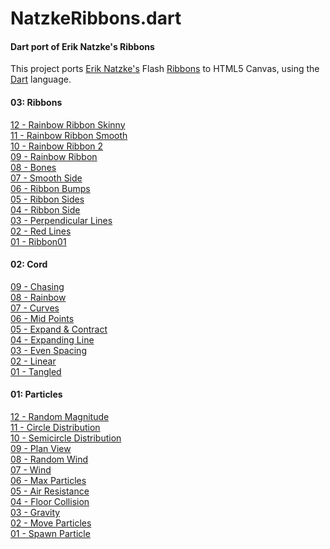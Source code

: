 NatzkeRibbons.dart
========

#### Dart port of Erik Natzke's Ribbons ####

This project ports [Erik Natzke's](http://blog.natzke.com/) Flash [Ribbons](http://www.natzke.com/source) to HTML5 Canvas, using the [Dart](http://www.dartlang.org/) language.


#### 03: Ribbons ####

<a href="http://robsilv.github.com/NatzkeRibbons.dart/03_Ribbon/12_Rainbow_Ribbon_Skinny/Ribbon12.html">12 - Rainbow Ribbon Skinny</a><br />
<a href="http://robsilv.github.com/NatzkeRibbons.dart/03_Ribbon/11_Rainbow_Ribbon_Smooth/Ribbon11.html">11 - Rainbow Ribbon Smooth</a><br />
<a href="http://robsilv.github.com/NatzkeRibbons.dart/03_Ribbon/10_Rainbow_Ribbon_2/Ribbon10.html">10 - Rainbow Ribbon 2</a><br />
<a href="http://robsilv.github.com/NatzkeRibbons.dart/03_Ribbon/09_Rainbow_Ribbon/Ribbon09.html">09 - Rainbow Ribbon</a><br />
<a href="http://robsilv.github.com/NatzkeRibbons.dart/03_Ribbon/08_Bones/Ribbon08.html">08 - Bones</a><br />
<a href="http://robsilv.github.com/NatzkeRibbons.dart/03_Ribbon/07_Smooth_Side/Ribbon07.html">07 - Smooth Side</a><br />
<a href="http://robsilv.github.com/NatzkeRibbons.dart/03_Ribbon/06_Ribbon_Bumps/Ribbon06.html">06 - Ribbon Bumps</a><br />
<a href="http://robsilv.github.com/NatzkeRibbons.dart/03_Ribbon/05_Ribbon_Sides/Ribbon05.html">05 - Ribbon Sides</a><br />
<a href="http://robsilv.github.com/NatzkeRibbons.dart/03_Ribbon/04_Ribbon_Side/Ribbon04.html">04 - Ribbon Side</a><br />
<a href="http://robsilv.github.com/NatzkeRibbons.dart/03_Ribbon/03_Perpendicular_Lines/Ribbon03.html">03 - Perpendicular Lines</a><br />
<a href="http://robsilv.github.com/NatzkeRibbons.dart/03_Ribbon/02_Red_Lines/Ribbon02.html">02 - Red Lines</a><br />
<a href="http://robsilv.github.com/NatzkeRibbons.dart/03_Ribbon/01_Ribbon/Ribbon01.html">01 - Ribbon01</a><br />

#### 02: Cord ####

<a href="http://robsilv.github.com/NatzkeRibbons.dart/02_Cord/09_Chasing/Cord09.html">09 - Chasing</a><br />
<a href="http://robsilv.github.com/NatzkeRibbons.dart/02_Cord/08_Rainbow/Cord08.html">08 - Rainbow</a><br />
<a href="http://robsilv.github.com/NatzkeRibbons.dart/02_Cord/07_Curves/Cord07.html">07 - Curves</a><br />
<a href="http://robsilv.github.com/NatzkeRibbons.dart/02_Cord/06_Mid_Points/Cord06.html">06 - Mid Points</a><br />
<a href="http://robsilv.github.com/NatzkeRibbons.dart/02_Cord/05_Expand_Contract/Cord05.html">05 - Expand &amp; Contract</a><br />
<a href="http://robsilv.github.com/NatzkeRibbons.dart/02_Cord/04_Expanding_Line/Cord04.html">04 - Expanding Line</a><br />
<a href="http://robsilv.github.com/NatzkeRibbons.dart/02_Cord/03_Even_Spacing/Cord03.html">03 - Even Spacing</a><br />
<a href="http://robsilv.github.com/NatzkeRibbons.dart/02_Cord/02_Linear/Cord02.html">02 - Linear</a><br />
<a href="http://robsilv.github.com/NatzkeRibbons.dart/02_Cord/01_Tangled/Cord01.html">01 - Tangled</a><br />

#### 01: Particles ####

<a href="http://robsilv.github.com/NatzkeRibbons.dart/01_Particle/12_Random_Magnitude/ParticleEmitter12.html">12 - Random Magnitude</a><br />
<a href="http://robsilv.github.com/NatzkeRibbons.dart/01_Particle/11_Circle_Distribution/ParticleEmitter11.html">11 - Circle Distribution</a><br />
<a href="http://robsilv.github.com/NatzkeRibbons.dart/01_Particle/10_Semicircle_Distribution/ParticleEmitter10.html">10 - Semicircle Distribution</a><br />
<a href="http://robsilv.github.com/NatzkeRibbons.dart/01_Particle/09_Plan_View/ParticleEmitter09.html">09 - Plan View</a><br />
<a href="http://robsilv.github.com/NatzkeRibbons.dart/01_Particle/08_Random_Wind/ParticleEmitter08.html">08 - Random Wind</a><br />
<a href="http://robsilv.github.com/NatzkeRibbons.dart/01_Particle/07_Wind/ParticleEmitter07.html">07 - Wind</a><br />
<a href="http://robsilv.github.com/NatzkeRibbons.dart/01_Particle/06_Max_Particles/ParticleEmitter06.html">06 - Max Particles</a><br />
<a href="http://robsilv.github.com/NatzkeRibbons.dart/01_Particle/05_Air_Resistance/ParticleEmitter05.html">05 - Air Resistance</a><br />
<a href="http://robsilv.github.com/NatzkeRibbons.dart/01_Particle/04_Floor_Collision/ParticleEmitter04.html">04 - Floor Collision</a><br />
<a href="http://robsilv.github.com/NatzkeRibbons.dart/01_Particle/03_Gravity/ParticleEmitter03.html">03 - Gravity</a><br />
<a href="http://robsilv.github.com/NatzkeRibbons.dart/01_Particle/02_Move_Particles/ParticleEmitter02.html">02 - Move Particles</a><br />
<a href="http://robsilv.github.com/NatzkeRibbons.dart/01_Particle/01_Spawn_Particle/ParticleEmitter01.html">01 - Spawn Particle</a><br />
